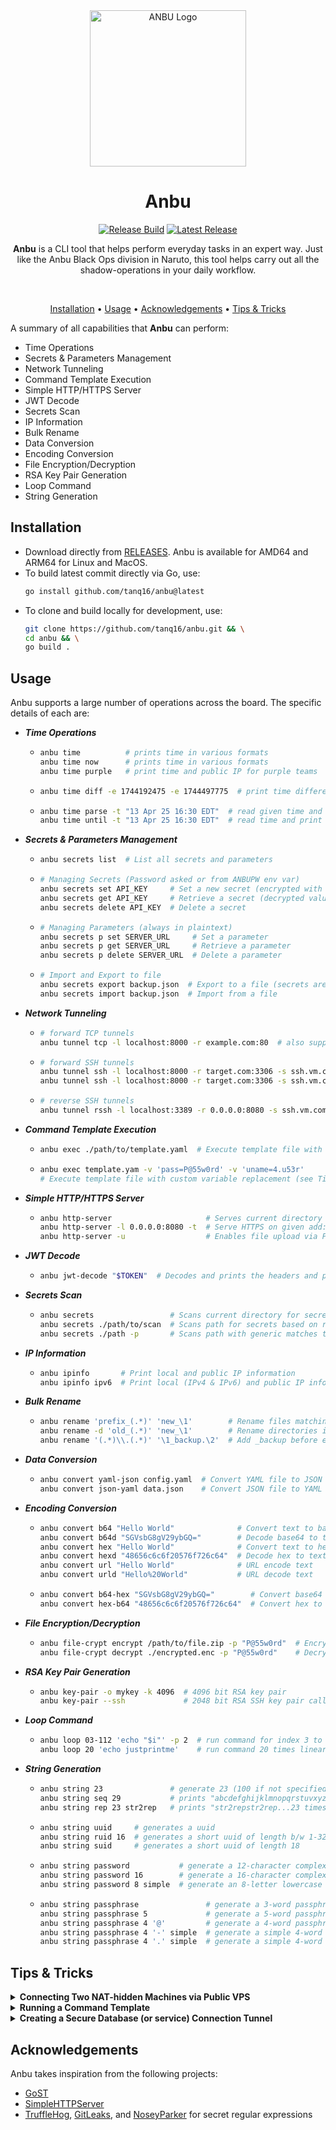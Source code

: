 <div align="center">
  <img src=".github/assets/logo.png" alt="ANBU Logo" width="250"/>

  <h1 align="center">Anbu</h1>

  <a href="https://github.com/tanq16/anbu/actions/workflows/release.yml"><img src="https://github.com/tanq16/anbu/actions/workflows/release.yml/badge.svg" alt="Release Build"></a>&nbsp;<a href="https://github.com/tanq16/anbu/releases/latest"><img src="https://img.shields.io/github/v/release/tanq16/anbu" alt="Latest Release"></a><br>

  <p><b>Anbu</b> is a CLI tool that helps perform everyday tasks in an expert way. Just like the Anbu Black Ops division in Naruto, this tool helps carry out all the shadow-operations in your daily workflow.</p><br>
  
  <a href="#installation">Installation</a> &bull; <a href="#usage">Usage</a> &bull; <a href="#acknowledgements">Acknowledgements</a> &bull; <a href="#tips--tricks">Tips & Tricks</a><br>
</div>

A summary of all capabilities that **Anbu** can perform:

- Time Operations
- Secrets & Parameters Management
- Network Tunneling
- Command Template Execution
- Simple HTTP/HTTPS Server
- JWT Decode
- Secrets Scan
- IP Information
- Bulk Rename
- Data Conversion
- Encoding Conversion
- File Encryption/Decryption
- RSA Key Pair Generation
- Loop Command
- String Generation

## Installation

- Download directly from [RELEASES](https://github.com/Tanq16/anbu/releases). Anbu is available for AMD64 and ARM64 for Linux and MacOS.
- To build latest commit directly via Go, use:
  ```bash
  go install github.com/tanq16/anbu@latest
  ```
- To clone and build locally for development, use:
  ```bash
  git clone https://github.com/tanq16/anbu.git && \
  cd anbu && \
  go build .
  ```

## Usage

Anbu supports a large number of operations across the board. The specific details of each are:

- ***Time Operations***
  - ```bash
    anbu time          # prints time in various formats
    anbu time now      # prints time in various formats
    anbu time purple   # print time and public IP for purple teams
    ```
  - ```bash
    anbu time diff -e 1744192475 -e 1744497775  # print time difference between 2 epochs
    ```
  - ```bash
    anbu time parse -t "13 Apr 25 16:30 EDT"  # read given time and print in multiple formats
    anbu time until -t "13 Apr 25 16:30 EDT"  # read time and print difference from now
    ```
- ***Secrets & Parameters Management***
  - ```bash
    anbu secrets list  # List all secrets and parameters
    ```
  - ```bash
    # Managing Secrets (Password asked or from ANBUPW env var)
    anbu secrets set API_KEY     # Set a new secret (encrypted with AES GCM at rest)
    anbu secrets get API_KEY     # Retrieve a secret (decrypted value)
    anbu secrets delete API_KEY  # Delete a secret
    ```
  - ```bash
    # Managing Parameters (always in plaintext)
    anbu secrets p set SERVER_URL     # Set a parameter
    anbu secrets p get SERVER_URL     # Retrieve a parameter
    anbu secrets p delete SERVER_URL  # Delete a parameter
    ```
  - ```bash
    # Import and Export to file
    anbu secrets export backup.json  # Export to a file (secrets are decrypted)
    anbu secrets import backup.json  # Import from a file
    ```
- ***Network Tunneling***
  - ```bash
    # forward TCP tunnels
    anbu tunnel tcp -l localhost:8000 -r example.com:80  # also supports --tls
    ```
  - ```bash
    # forward SSH tunnels
    anbu tunnel ssh -l localhost:8000 -r target.com:3306 -s ssh.vm.com:22 -u bob -p "builder"
    anbu tunnel ssh -l localhost:8000 -r target.com:3306 -s ssh.vm.com:22 -u bob -k ~/.ssh/mykey
    ```
  - ```bash
    # reverse SSH tunnels
    anbu tunnel rssh -l localhost:3389 -r 0.0.0.0:8080 -s ssh.vm.com:22 -u bob -p "builder"
    ```
- ***Command Template Execution***
  - ```bash
    anbu exec ./path/to/template.yaml  # Execute template file with commands as steps
    ```
  - ```bash
    anbu exec template.yam -v 'pass=P@55w0rd' -v 'uname=4.u53r'
    # Execute template file with custom variable replacement (see Tips for more information)
    ```
- ***Simple HTTP/HTTPS Server***
  - ```bash
    anbu http-server                     # Serves current directory on http://localhost:8000
    anbu http-server -l 0.0.0.0:8080 -t  # Serve HTTPS on given add:port with a self-signed cert
    anbu http-server -u                  # Enables file upload via PUT requests
    ```
- ***JWT Decode***
  - ```bash
    anbu jwt-decode "$TOKEN"  # Decodes and prints the headers and payload values in a table
    ```
- ***Secrets Scan***
  - ```bash
    anbu secrets                 # Scans current directory for secrets based on regex matches
    anbu secrets ./path/to/scan  # Scans path for secrets based on regex matches
    anbu secrets ./path -p       # Scans path with generic matches table (maybe false positive)
    ```
- ***IP Information***
  - ```bash
    anbu ipinfo       # Print local and public IP information
    anbu ipinfo ipv6  # Print local (IPv4 & IPv6) and public IP information
    ```
- ***Bulk Rename***
  - ```bash
    anbu rename 'prefix_(.*)' 'new_\1'        # Rename files matching regex pattern
    anbu rename -d 'old_(.*)' 'new_\1'        # Rename directories instead of files
    anbu rename '(.*)\\.(.*)' '\1_backup.\2'  # Add _backup before extension
    ```
- ***Data Conversion***
  - ```bash
    anbu convert yaml-json config.yaml  # Convert YAML file to JSON
    anbu convert json-yaml data.json    # Convert JSON file to YAML
    ```
- ***Encoding Conversion***
  - ```bash
    anbu convert b64 "Hello World"              # Convert text to base64
    anbu convert b64d "SGVsbG8gV29ybGQ="        # Decode base64 to text
    anbu convert hex "Hello World"              # Convert text to hex
    anbu convert hexd "48656c6c6f20576f726c64"  # Decode hex to text
    anbu convert url "Hello World"              # URL encode text
    anbu convert urld "Hello%20World"           # URL decode text
    ```
  - ```bash
    anbu convert b64-hex "SGVsbG8gV29ybGQ="        # Convert base64 to hex
    anbu convert hex-b64 "48656c6c6f20576f726c64"  # Convert hex to base64
    ```
- ***File Encryption/Decryption***
  - ```bash
    anbu file-crypt encrypt /path/to/file.zip -p "P@55w0rd"  # Encrypt a file
    anbu file-crypt decrypt ./encrypted.enc -p "P@55w0rd"    # Decrypt a file
    ```
- ***RSA Key Pair Generation***
  - ```bash
    anbu key-pair -o mykey -k 4096  # 4096 bit RSA key pair
    anbu key-pair --ssh             # 2048 bit RSA SSH key pair called anbu-key.*
    ```
- ***Loop Command***
  - ```bash
    anbu loop 03-112 'echo "$i"' -p 2  # run command for index 3 to 112 as 003, 004, ...
    anbu loop 20 'echo justprintme'    # run command 20 times linearly
    ```
- ***String Generation***
  - ```bash
    anbu string 23               # generate 23 (100 if not specified) random alphanumeric chars
    anbu string seq 29           # prints "abcdefghijklmnopqrstuvxyz" until desired length
    anbu string rep 23 str2rep   # prints "str2repstr2rep...23 times"
    ```
  - ```bash
    anbu string uuid     # generates a uuid
    anbu string ruid 16  # generates a short uuid of length b/w 1-32
    anbu string suid     # generates a short uuid of length 18
    ```
  - ```bash
    anbu string password           # generate a 12-character complex password
    anbu string password 16        # generate a 16-character complex password
    anbu string password 8 simple  # generate an 8-letter lowercase password
    ```
  - ```bash
    anbu string passphrase               # generate a 3-word passphrase with hyphens
    anbu string passphrase 5             # generate a 5-word passphrase with hyphens
    anbu string passphrase 4 '@'         # generate a 4-word passphrase with period separators
    anbu string passphrase 4 '-' simple  # generate a simple 4-word lowercase passphrase
    anbu string passphrase 4 '.' simple  # generate a simple 4-word passphrase with numbers and capitalization
    ```

## Tips & Tricks

<details>
<summary><b>Connecting Two NAT-hidden Machines via Public VPS</b></summary>

*Machine A* &rarr;
```bash
anbu tunnel rssh -l localhost:3389 -r 0.0.0.0:8001 -s vps.example.com:22 -u bob -p builder
```

*Machine B* &rarr;
```bash
anbu tunnel ssh -l localhost:3389 -r localhost:8001 -s vps.example.com:22 -u bob -p builder
```

Now, connecting to `localhost:3389` on Machine B will allow access to Machine A's 3389.

</details>

<details>
<summary><b>Running a Command Template</b></summary>

A command template needs to be in the form of a YAML template. Variables can be declared inline as well as within the template. A variable `var` for example, should be used as `{{.var}}` in the command string.

An example of a template is as follows:

```yaml
name: "Project Backup"
description: "Creates a timestamped backup of a project directory"
variables:
  backup_dir: "/home/tanq/testrepo"
  exclude_patterns: ".git,*.log"

steps:
  - name: "Clone project"
    command: "git clone https://github.com/tanq16/danzo {{.backup_dir}}"

  - name: "Build Project"
    command: "cd {{.backup_dir}} && go build -ldflags='-s -w' ."

  - name: "Get current timestamp"
    command: "timestamp=$(date +%Y%m%d_%H%M%S) && echo $timestamp > {{.backup_dir}}/anbu_backup_timestamp.txt && echo '{{.exclude_patterns}}' > {{.backup_dir}}/anbu_exclude_patterns.txt"

  - name: "Create backup archive"
    command: "cd {{.project_dir}} && tar --exclude-from={{.backup_dir}}/anbu_exclude_patterns.txt -czf backup_$(cat {{.backup_dir}}/anbu_backup_timestamp.txt).tar.gz {{.backup_dir}}"

  - name: "List created backup"
    command: "ls -lh {{.project_dir}}/*.tar.gz"

  - name: "Cleanup temporary files"
    command: "rm /tmp/anbu_backup_timestamp.txt /tmp/anbu_exclude_patterns.txt" # used non-existent for demo
    ignore_errors: true

```

The template can then be executed as:

```bash
anbu exec template.yaml -v 'project_dir=/opt/backups'
```

</details>

<details>
<summary><b>Creating a Secure Database (or service) Connection Tunnel</b></summary>

When working with remote databases or services that don't allow direct access, this method can enable connections. Create an SSH tunnel to the database server:

```bash
anbu tunnel ssh -l localhost:3306 -r db.internal.network:3306 -s jumpbox.vpn.com:22 -u bob -p builder
```

Now, connect your database client to localhost:3306, which will forward requests via the SSH forward proxy through the jumphost:

```bash
mysql -u dbuser -p -h localhost -P 3306
```

This allows a connection to restricted databases while maintaining security best practices.

</details>

## Acknowledgements

Anbu takes inspiration from the following projects:

- [GoST](https://github.com/ginuerzh/gost)
- [SimpleHTTPServer](https://github.com/projectdiscovery/simplehttpserver)
- [TruffleHog](https://github.com/trufflesecurity/trufflehog), [GitLeaks](https://github.com/gitleaks/gitleaks), and [NoseyParker](https://github.com/praetorian-inc/noseyparker) for secret regular expressions
